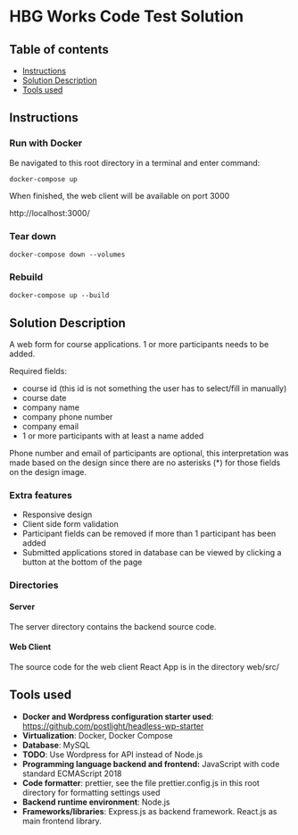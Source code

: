 # HBG Works Code Test Solution

## Table of contents

- [Instructions](#instructions)
- [Solution Description](#solution-description)
- [Tools used](#tools-used)

## Instructions

### Run with Docker

Be navigated to this root directory in a terminal and enter command:

`docker-compose up`

When finished, the web client will be available on port 3000

http://localhost:3000/

### Tear down

`docker-compose down --volumes`

### Rebuild

`docker-compose up --build`

## Solution Description

A web form for course applications. 1 or more participants needs to be added.

Required fields:

- course id (this id is not something the user has to select/fill in manually)
- course date
- company name
- company phone number
- company email
- 1 or more participants with at least a name added

Phone number and email of participants are optional, this interpretation was made based on the design since there are no asterisks (\*) for those fields on the design image.

### Extra features

- Responsive design
- Client side form validation
- Participant fields can be removed if more than 1 participant has been added
- Submitted applications stored in database can be viewed by clicking a button at the bottom of the page

### Directories

#### Server

The server directory contains the backend source code.

#### Web Client

The source code for the web client React App is in the directory web/src/

## Tools used

- **Docker and Wordpress configuration starter used**: https://github.com/postlight/headless-wp-starter
- **Virtualization**: Docker, Docker Compose
- **Database**: MySQL
- **TODO**: Use Wordpress for API instead of Node.js
- **Programming language backend and frontend:** JavaScript with code standard ECMAScript 2018
- **Code formatter**: prettier, see the file prettier.config.js in this root directory for formatting settings used
- **Backend runtime environment**: Node.js
- **Frameworks/libraries**: Express.js as backend framework. React.js as main frontend library.
